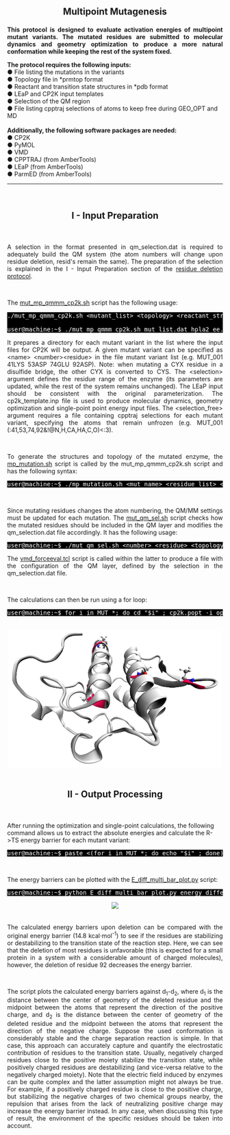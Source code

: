 <br>

<h2><p align="center"> <b>Multipoint Mutagenesis</b> </p> </h2>

<p align="justify"><b>This protocol is designed to evaluate activation energies of multipoint mutant variants. The mutated residues are submitted to molecular dynamics and geometry optimization to produce a more natural conformation while keeping the rest of the system fixed. </b></p>

<p><b>The protocol requires the following inputs:</b>
<br>
● File listing the mutations in the variants
<br>
● Topology file in *prmtop format
<br>
● Reactant and transition state structures in *pdb format
<br>
● LEaP and CP2K input templates
<br>
● Selection of the QM region
<br>
● File listing cpptraj selections of atoms to keep free during GEO_OPT and MD
<br>
<br>
<b>Additionally, the following software packages are needed:</b>
<br>
● CP2K
<br>
● PyMOL
<br>
● VMD
<br>
● CPPTRAJ (from AmberTools)
<br>
● LEaP (from AmberTools)
<br>
● ParmED (from AmberTools)
</p>


---

<br>
<h2> <p align="center"> <b>I - Input Preparation </b> </p></h2>

<br/>

<p align="justify">A selection in the format presented in qm_selection.dat is required to adequately build the QM system (the atom numbers will change upon residue deletion, resid's remain the same). The preparation of the selection is explained in the I - Input Preparation section of the <a href="https://arvpinto.github.io/enzyme_mutagenesis_cp2k/residue_deletion.html" target="_blank">residue deletion protocol</a>.</p>

<br>

The <a href="https://arvpinto.github.io/enzyme_mutagenesis_cp2k/mutagenesis_multi/mut_mp_qmmm_cp2k.sh" target="_blank">mut_mp_qmmm_cp2k.sh</a> script has the following usage:

<pre style="color: white; background-color: black;">
./mut_mp_qmmm_cp2k.sh &lt;mutant_list&gt; &lt;topology&gt; &lt;reactant_structure&gt; &lt;ts_structure&gt; &lt;selection&gt; &lt;leap_template&gt; &lt;cp2k_template&gt; &lt;qm_selection&gt; &lt;selection_free&gt;
    
user@machine:~$ ./mut_mp_qmmm_cp2k.sh mut_list.dat hpla2_ee.prmtop R.pdb TS.pdb :1-124 leap_template.in cp2k_template.inp qm_selection.dat selection_free.dat
</pre>

<p align="justify">It prepares a directory for each mutant variant in the list where the input files for CP2K will be output. A given mutant variant can be specified as &lt;name&gt; &lt;number&gt;&lt;residue&gt; in the file mutant variant list (e.g. MUT_001 41LYS 53ASP 74GLU 92ASP). Note: when mutating a CYX residue in a disulfide bridge, the other CYX is converted to CYS. The &lt;selection&gt; argument defines the residue range of the enzyme (its parameters are updated, while the rest of the system remains unchanged). The LEaP input should be consistent with the original parameterization. The cp2k_template.inp file is used to produce molecular dynamics, geometry optimization and single-point point energy input files. The &lt;selection_free&gt; argument requires a file containing cpptraj selections for each mutant variant, specifying the atoms that remain unfrozen (e.g. MUT_001 (:41,53,74,92&amp;!@N,H,CA,HA,C,O)&lt;:3).</p>

<br/>
    
<p align="justify">To generate the structures and topology of the mutated enzyme, the <a href="https://arvpinto.github.io/enzyme_mutagenesis_cp2k/mutagenesis_multi/mp_mutation.sh" target="_blank">mp_mutation.sh</a> script is called by the mut_mp_qmmm_cp2k.sh script and has the following syntax:</p>

<pre style="color: white; background-color: black;">
user@machine:~$ ./mp_mutation.sh &lt;mut_name&gt; &lt;residue_list&gt; &lt;topology&gt; &lt;reactant_structure&gt; &lt;ts_structure&gt; &lt;selection&gt; &lt;leap_template&gt;
</pre>

<br/>

<p align="justify">Since mutating residues changes the atom numbering, the QM/MM settings must be updated for each mutation. The <a href="https://arvpinto.github.io/enzyme_mutagenesis_cp2k/mutagenesis_multi/mut_qm_sel.sh" target="_blank">mut_qm_sel.sh</a> script checks how the mutated residues should be included in the QM layer and modifies the qm_selection.dat file accordingly. It has the following usage:</p>

<pre style="color: white; background-color: black;">
user@machine:~$ ./mut_qm_sel.sh &lt;number&gt; &lt;residue&gt; &lt;topology&gt; &lt;qm_selection&gt;
</pre>

<p align="justify">The <a href="https://arvpinto.github.io/enzyme_mutagenesis_cp2k/mutagenesis_multi/vmd_forceeval.tcl" target="_blank">vmd_forceeval.tcl</a> script is called within the latter to produce a file with the configuration of the QM layer, defined by the selection in the qm_selection.dat file.</p>

<br/>

The calculations can then be run using a for loop:
<pre style="color: white; background-color: black;">
user@machine:~$ for i in MUT_*; do cd "$i" ; cp2k.popt -i opt_res_R.inp -o opt_res_R.out ; cp2k.popt -i scan_res_R.inp -o scan_res_R.out ; cp2k.popt -i opt_res_TS.inp -o opt_res_TS.out ; cp2k.popt -i scan_res_TS.inp -o scan_res_TS.out ; cd .. ; done
</pre>

<br/>

<div align="center">
    <img src="assets/img/mut_multi_md.gif" width="500">
</div>

<br/>

<h2> <p align="center"> <b>II - Output Processing</b> </p></h2>

<br>

After running the optimization and single-point calculations, the following command allows us to extract the absolute energies and calculate the R->TS energy barrier for each mutant variant:

<pre style="color: white; background-color: black;">
user@machine:~$ paste <(for i in MUT_*; do echo "$i" ; done) <(for i in MUT_*; do echo $(grep "Total FORCE" "$i"/sp_res_TS.out | tail -n -1) ; done | awk '{print $9}') <(for i in MUT_*; do echo $(grep "Total FORCE" "$i"/sp_res_R.out | tail -n -1) ; done | awk '{print $9}') | awk '{print $1,($2-$3)*627.509}' | sort -n -k1,1 > energy_differences_multi.dat
</pre>

<br/>

The energy barriers can be plotted with the <a href="https://arvpinto.github.io/enzyme_mutagenesis_cp2k/mutagenesis_multi/E_diff_multi_bar_plot.py" target="_blank">E_diff_multi_bar_plot.py</a> script:

<pre style="color: white; background-color: black;">
user@machine:~$ python E_diff_multi_bar_plot.py energy_differences_multi.dat
</pre>

<div align="center">
    <img src="mutagenesis_multi/bar_plot.png">
</div>
<br/>

<p align="justify"> The calculated energy barriers upon deletion can be compared with the original energy barrier (14.8 kcal⋅mol<sup>-1</sup>) to see if the residues are stabilizing or destabilizing to the transition state of the reaction step. Here, we can see that the deletion of most residues is unfavorable (this is expected for a small protein in a system with a considerable amount of charged molecules), however, the deletion of residue 92 decreases the energy barrier. </p>

<br>

<p align="justify"> The script plots the calculated energy barriers against d<sub>1</sub>-d<sub>2</sub>, where d<sub>1</sub> is the distance between the center of geometry of the deleted residue and the midpoint between the atoms that represent the direction of the positive charge, and d<sub>2</sub> is the distance between the center of geometry of the deleted residue and the midpoint between the atoms that represent the direction of the negative charge. Suppose the used conformation is considerably stable and the charge separation reaction is simple. In that case, this approach can accurately capture and quantify the electrostatic contribution of residues to the transition state. Usually, negatively charged residues close to the positive moiety stabilize the transition state, while positively charged residues are destabilizing (and vice-versa relative to the negatively charged moiety). Note that the electric field induced by enzymes can be quite complex and the latter assumption might not always be true. For example, if a positively charged residue is close to the positive charge, but stabilizing the negative charges of two chemical groups nearby, the repulsion that arises from the lack of neutralizing positive charge may increase the energy barrier instead. In any case, when discussing this type of result, the environment of the specific residues should be taken into account. </p>

<br/>
